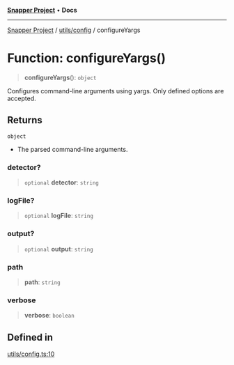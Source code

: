 [**Snapper Project**](../../../README.md) • **Docs**

***

[Snapper Project](../../../README.md) / [utils/config](../README.md) / configureYargs

# Function: configureYargs()

> **configureYargs**(): `object`

Configures command-line arguments using yargs.
Only defined options are accepted.

## Returns

`object`

- The parsed command-line arguments.

### detector?

> `optional` **detector**: `string`

### logFile?

> `optional` **logFile**: `string`

### output?

> `optional` **output**: `string`

### path

> **path**: `string`

### verbose

> **verbose**: `boolean`

## Defined in

[utils/config.ts:10](https://github.com/sayfer-io/Snapper/blob/4045f2e5717fa308f1c1fd6496d318bda1e3311b/utils/config.ts#L10)
